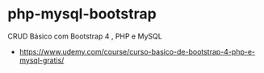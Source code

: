 # php-mysql-bootstrap
CRUD Básico com Bootstrap 4 , PHP e MySQL

- https://www.udemy.com/course/curso-basico-de-bootstrap-4-php-e-mysql-gratis/